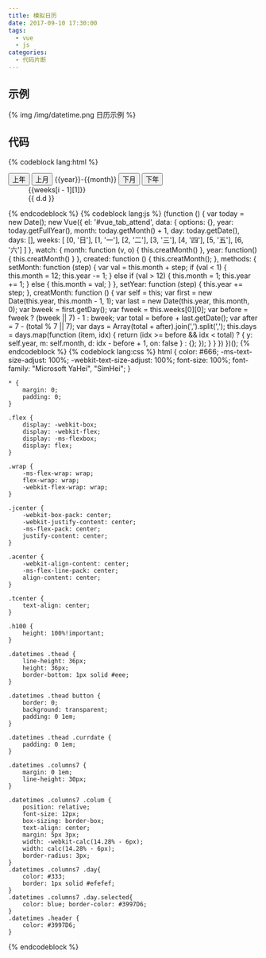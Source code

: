```yaml
---
title: 模拟日历
date: 2017-09-10 17:30:00
tags: 
  - vue
  - js
categories: 
  - 代码片断
---
```


## 示例

{% img /img/datetime.png 日历示例 %}

<!-- more --> 
## 代码
{% codeblock lang:html %}
<div id="vue_tab_attend" class="h100 scroll">
    <dl class="datetimes">
        <dt class="thead flex acenter jcenter">
            <button @click="setYear(-1)">上年</button>
            <button @click="setMonth(-1)">上月</button>
            <span class="currdate">{{year}}-{{month}}</span>
            <button @click="setMonth(1)">下月</button>
            <button @click="setYear(1)">下年</button>
        </dt>
        <dd class="flex header columns7">
            <span class="colum" v-for="i in 7" :key="i">{{weeks[i - 1][1]}}</span>
        </dd>
        <dd class="flex tbody wrap columns7">
            <span class="colum" v-for="(d, idx) in days" :key="idx" @click="day = d.d || day" :class="{'day': d.d, 'selected': d.d == day}">{{ d.d }}</span>
        </dd>
    </dl>
</div>
<script src="https://unpkg.com/vue/dist/vue.js"></script>
{% endcodeblock %}
{% codeblock lang:js %}
    (function () {
        var today = new Date();
        new Vue({
            el: '#vue_tab_attend',
            data: {
                options: {},
                year: today.getFullYear(),
                month: today.getMonth() + 1,
                day: today.getDate(),
                days: [],
                weeks: [
                    [0, '日'],
                    [1, '一'],
                    [2, '二'],
                    [3, '三'],
                    [4, '四'],
                    [5, '五'],
                    [6, '六']
                ]
            },
            watch: {
                month: function (v, o) {
                    this.creatMonth()
                },
                year: function() {
                    this.creatMonth()
                }
            },
            created: function () {
                this.creatMonth();
            },
            methods: {
                setMonth: function (step) {
                    var val = this.month + step;
                    if (val < 1) {
                        this.month = 12;
                        this.year -= 1;
                    } else if (val > 12) {
                        this.month = 1;
                        this.year += 1;
                    } else {
                        this.month = val;
                    }
                },
                setYear: function (step) {
                    this.year += step;
                },
                creatMonth: function () {
                    var self = this;
                    var first = new Date(this.year, this.month - 1, 1);
                    var last = new Date(this.year, this.month, 0);
                    var bweek = first.getDay();
                    var fweek = this.weeks[0][0];
                    var before = fweek ? (bweek || 7) - 1 : bweek;
                    var total = before + last.getDate();
                    var after = 7 - (total % 7 || 7);
                    var days = Array(total + after).join(',').split(',');
                    this.days = days.map(function (item, idx) {
                        return (idx >= before && idx < total) ? {
                            y: self.year,
                            m: self.month,
                            d: idx - before + 1,
                            on: false
                        } : {};
                    });
                }
            }
        })
    })();
{% endcodeblock %}
{% codeblock lang:css %}
    html {
        color: #666;
        -ms-text-size-adjust: 100%;
        -webkit-text-size-adjust: 100%;
        font-size: 100%;
        font-family: "Microsoft YaHei", "SimHei";
    }

    * {
        margin: 0;
        padding: 0;
    }

    .flex {
        display: -webkit-box;
        display: -webkit-flex;
        display: -ms-flexbox;
        display: flex;
    }

    .wrap {
        -ms-flex-wrap: wrap;
        flex-wrap: wrap;
        -webkit-flex-wrap: wrap;
    }

    .jcenter {
        -webkit-box-pack: center;
        -webkit-justify-content: center;
        -ms-flex-pack: center;
        justify-content: center;
    }

    .acenter {
        -webkit-align-content: center;
        -ms-flex-line-pack: center;
        align-content: center;
    }

    .tcenter {
        text-align: center;
    }

    .h100 {
        height: 100%!important;
    }

    .datetimes .thead {
        line-height: 36px;
        height: 36px;
        border-bottom: 1px solid #eee;
    }

    .datetimes .thead button {
        border: 0;
        background: transparent;
        padding: 0 1em;
    }

    .datetimes .thead .currdate {
        padding: 0 1em;
    }

    .datetimes .columns7 {
        margin: 0 1em;
        line-height: 30px;
    }

    .datetimes .columns7 .colum {
        position: relative;
        font-size: 12px;
        box-sizing: border-box;
        text-align: center;
        margin: 5px 3px;
        width: -webkit-calc(14.28% - 6px);
        width: calc(14.28% - 6px);
        border-radius: 3px;
    }
    .datetimes .columns7 .day{
        color: #333;
        border: 1px solid #efefef;
    }
    .datetimes .columns7 .day.selected{
        color: blue; border-color: #3997D6;
    }
    .datetimes .header {
        color: #3997D6;
    }
{% endcodeblock %}